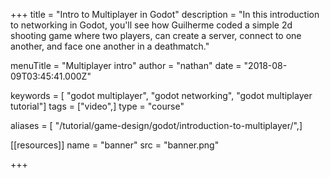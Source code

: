 +++
title = "Intro to Multiplayer in Godot"
description = "In this introduction to networking in Godot, you'll see how Guilherme coded a simple 2d shooting game where two players, can create a server, connect to one another, and face one another in a deathmatch."

menuTitle = "Multiplayer intro"
author = "nathan"
date = "2018-08-09T03:45:41.000Z"

keywords = [ "godot multiplayer", "godot networking", "godot multiplayer tutorial"]
tags = ["video",]
type = "course"

aliases = [ "/tutorial/game-design/godot/introduction-to-multiplayer/",]

[[resources]]
name = "banner"
src = "banner.png"

+++
